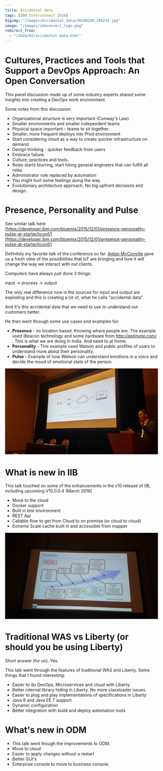 ```yaml
---
title: Accidental data
tags: [IBM Interconnect 2016]
bigimg: "/images/Accidental_data/20160220_194214.jpg"
image: "/images/ibmconnect_logo.png"
redirect_from:
  - "/2016/02/accidental-data.html"
---
```

# Cultures, Practices and Tools that Support a DevOps Approach: An Open Conversation
This panel discussion made up of some industry experts shared some insights into creating a DevOps work environment.

Some notes from this discussion:

* Organisational structure is very important (Conway's Law)
* Smaller environments and smaller independent teams
* Physical space important - teams to sit together.
* Smaller, more frequent deploys into Prod environment
* Start considering cloud as a way to create quicker infrastructure on demand
* Design thinking - quicker feedback from users
* Embrace failure.
* Culture, practices and tools.
* Roles starts blurring, start hiring general engineers that can fulfill all roles
* Administrator role replaced by automation
* You might hurt some feelings along the way.
* Evolutionary architecture approach. No big upfront decisions and design.

# Presence, Personality and Pulse
See similar talk here [https://developer.ibm.com/bluemix/2015/12/01/presence-personality-pulse-at-startechconf/](https://developer.ibm.com/bluemix/2015/12/01/presence-personality-pulse-at-startechconf/)

Definitely my favorite talk of the conference so far. [Anton McConville](https://twitter.com/antonmc) gave us a fresh view of the possibilities that IoT are bringing and how it will change the way we interact with out clients.

Computers have always just done 3 things:

input -> process -> output

The only real difference now is the sources for input and output are exploding and this is creating a lot of, what he calls "accidental data".

And it's this accidental data that we need to use to understand our customers better.

He then went through some use cases and examples for:

* **Presence** - so location based. Knowing where people are. The example used iBeacon technology and some hardware from http://estimote.com/ . This is what we are doing in India. And need to at home.
* **Personality** - This example used Watson and public profiles of users to understand more about their personality.
* **Pulse** - Example of how Watson can understand emotions in a voice and decide the mood of emotional state of the person.

![accidental_data](/images/Accidental_data/20160223_100932_HDR.jpg)

# What is new in IIB
This talk touched on some of the enhancements in the v10 release of IIB, including upcoming V10.0.0.4 (March 2016)

* Move to the cloud
* Docker support
* Built in test environment
* REST Api
* Callable flow to get from Cloud to on premise (or cloud to cloud)
* Extreme Scale cache built in and accessible from mapper

![iib](/images/Accidental_data/20160223_131555.jpg)

# Traditional WAS vs Liberty (or should you be using Liberty)

Short answer (for us). Yes.

This talk went through the features of traditional WAS and Liberty.
Some things that I found interesting:

* Easier to do DevOps, Microservices and cloud with Liberty
* Better internal library hiding in Liberty. No more classloader issues.
* Easier to plug and play implementations of specifications in Liberty
* Java 8 and Java EE 7 support
* Dynamic configuration
* Better integration with build and deploy automation tools

# What's new in ODM

* This talk went though the improvements to ODM.
* Move to cloud
* Easier to apply changes without a restart
* Better GUI's
* Enterprise console to move to business console.
